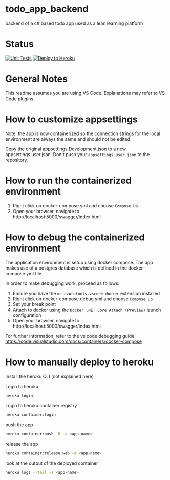 # todo_app_backend
backend of a c# based todo app used as a lean learning platform

# Status

[![Unit Tests](https://github.com/jacques-ro/todo_app_backend/actions/workflows/unit-tests.yml/badge.svg)](https://github.com/jacques-ro/todo_app_backend/actions/workflows/unit-tests.yml) [![Deploy to Heroku](https://github.com/jacques-ro/todo_app_backend/actions/workflows/deploy-heroku.yml/badge.svg)](https://github.com/jacques-ro/todo_app_backend/actions/workflows/deploy-heroku.yml)

# General Notes

This readme assumes you are using VS Code. Explanations may refer to VS Code plugins.

# How to customize appsettings

Note: the app is now containerized so the connection strings for the local environment are always the same and should not be edited.

Copy the original appsettings.Development.json to a new appsettings.user.json. Don't push your `appsettings.user.json` to the repository.

# How to run the containerized environment

1. Right click on docker-compose.yml and choose `Compose Up`
2. Open your browser, navigate to http://localhost:5000/swagger/index.html

# How to debug the containerized environment

The application environment is setup using docker compose. The app makes use of a postgres database which is defined in the docker-compose.yml file.

In order to make debugging work, proceed as follows:

1. Ensure you have the `ms-azuretools.vscode-docker` extension installed
2. Right click on docker-compose.debug.yml and choose `Compose Up`
3. Set your break point
4. Attach to docker using the `Docker .NET Core Attach (Preview)` launch configuration
5. Open your browser, navigate to http://localhost:5000/swagger/index.html

For further information, refer to the vs code debugging guide https://code.visualstudio.com/docs/containers/docker-compose

# How to manually deploy to heroku

Install the heroku CLI (not explained here)

Login to heroku

```bash
heroku login
```

Login to heroku container registry

```bash
heroku container:login
```

push the app

```bash
heroku container:push -R -a <app-name>
```

release the app

```bash
heroku container:release web -a <app-name>
```

look at the output of the deployed container

```bash
heroku logs --tail -a <app-name>
```
